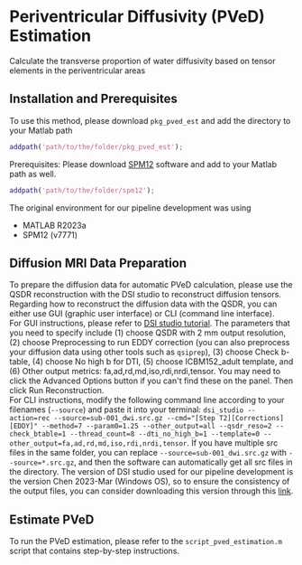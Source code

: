 # Periventricular Diffusivity (PVeD) Estimation
Calculate the transverse proportion of water diffusivity based on tensor elements in the periventricular areas

<div id='id-section1'/>

## Installation and Prerequisites
To use this method, please download `pkg_pved_est` and add the directory to your Matlab path
```matlab
addpath('path/to/the/folder/pkg_pved_est');
```

Prerequisites: Please download [SPM12](https://www.fil.ion.ucl.ac.uk/spm/software/spm12/) software and add to your Matlab path as well.
```matlab
addpath('path/to/the/folder/spm12');
```
The original environment for our pipeline development was using 
- MATLAB R2023a
- SPM12 (v7771)

<div id='id-section2'/>

## Diffusion MRI Data Preparation
To prepare the diffusion data for automatic PVeD calculation, please use the QSDR reconstruction with the DSI studio to reconstruct diffusion tensors. Regarding how to reconstruct the diffusion data with the QSDR, you can either use GUI (graphic user interface) or CLI (command line interface).  
For GUI instructions, please refer to [DSI studio tutorial](https://dsi-studio.labsolver.org/doc/gui_t2.html). The parameters that you need to specify include (1) choose QSDR with 2 mm output resolution, (2) choose Preprocessing to run EDDY correction (you can also preprocess your diffusion data using other tools such as `qsiprep`), (3) choose Check b-table, (4) choose No high b for DTI, (5) choose ICBM152_adult template, and (6) Other output metrics: fa,ad,rd,md,iso,rdi,nrdi,tensor. You may need to click the Advanced Options button if you can't find these on the panel. Then click Run Reconstruction.  
For CLI instructions, modify the following command line according to your filenames (`--source`) and paste it into your terminal:
`dsi_studio --action=rec --source=sub-001_dwi.src.gz --cmd="[Step T2][Corrections][EDDY]" --method=7 --param0=1.25 --other_output=all --qsdr_reso=2 --check_btable=1 --thread_count=8 --dti_no_high_b=1 --template=0 --other_output=fa,ad,rd,md,iso,rdi,nrdi,tensor`.
If you have multiple src files in the same folder, you can replace `--source=sub-001_dwi.src.gz` with `--source=*.src.gz`, and then the software can automatically get all src files in the directory. 
The version of DSI studio used for our pipeline development is the version Chen 2023-Mar (Windows OS), so to ensure the consistency of the output files, you can consider downloading this version through this [link](https://drive.google.com/file/d/1zr7qt67uF6ODTqNtakHzvSMKuBIiLLm_/view?usp=sharing).

## Estimate PVeD
To run the PVeD estimation, please refer to the `script_pved_estimation.m` script that contains step-by-step instructions.
